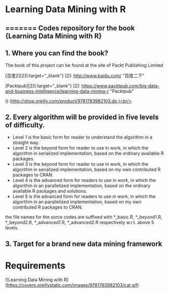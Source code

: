 # Learning Data Mining with R
=======
Codes repository for the book {Learning Data Mining with R}
------------

## 1. Where you can find the book?

The book of this project can be found at the site of Packt Publishing Limited

[百度2][2]{:target="_blank"}
[2]: http://www.baidu.com/   "百度二下"

[Packtpub][2]{:target="_blank"}
[2]: https://www.packtpub.com/big-data-and-business-intelligence/learning-data-mining-r   "Packtpub"

() (http://shop.oreilly.com/product/9781783982103.do,)<br/>

## 2. Every algorithm will be provided in five levels of difficulty.<br/>

+ Level 1 is the basic form for reader to understand the algorithm in a straight way.<br/>
+ Level 2 is the beyond form for reader to use in work, in which the algorithm in serialized implementation, based on the ordinary available R packages.<br/>
+ Level 3 is the beyond form for reader to use in work, in which the algorithm in serialized implementation, based on my own contributed R packages to CRAN.<br/>
+ Level 4 is the advanced form for readers to use in work, in which the algorithm in an parallelized implementation, based on the ordinary available R packages and solutions.<br/>
+ Level 5 is the advanced form for readers to use in work, in which the algorithm in an parallelized implementation, based on my own contributed R packages to CRAN.<br/>

the file names for the sorce codes are suffixed with *_basic.R, *_beyond1.R, *_beyond2.R, *_advanced1.R, *_advanced2.R respectively w.r.t. above 5 levels.

## 3. Target for a brand new data mining framework

# Requirements

![Learning Data Mining with R] (https://covers.oreillystatic.com/images/9781783982103/cat.gif)


